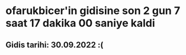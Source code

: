 # ofarukbicer'in gidisine son 2 gun 7 saat 17 dakika 00 saniye kaldi

## Gidis tarihi: 30.09.2022 :(